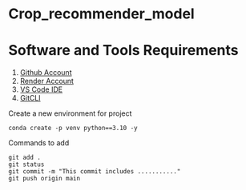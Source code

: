 # Crop_recommender_model

# Software and Tools Requirements

1. [Github Account](https://github.com)
2. [Render Account](https://heroku.com)
3. [VS Code IDE](https://code.visualstudio.com/)
4. [GitCLI](https://git-scm.com/book/en/v2/Getting-Started-The-Command-Line)

Create a new environment for project
`````
conda create -p venv python==3.10 -y
`````

Commands to add 
``````````````````
git add .
git status
git commit -m "This commit includes ..........."
git push origin main
``````````````````
